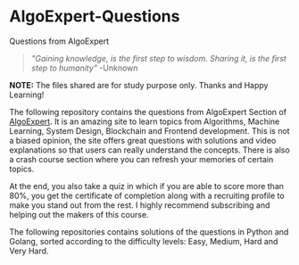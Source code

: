 # AlgoExpert-Questions
Questions from AlgoExpert

> *"Gaining knowledge, is the first step to wisdom. Sharing it, is the first step to humanity"* -Unknown

**NOTE:** The files shared are for study purpose only. Thanks and Happy Learning!

The following repository contains the questions from AlgoExpert Section of [AlgoExpert](https://www.algoexpert.io/product). It is an amazing site to learn topics from Algorithms, Machine Learning, System Design, Blockchain and Frontend development. This is not a biased opinion, the site offers great questions with solutions and video explanations so that users can really understand the concepts. There is also a crash course section where you can refresh your memories of certain topics.

At the end, you also take a quiz in which if you are able to score more than 80%, you get the certificate of completion along with a recruiting profile to make you stand out from the rest. I highly recommend subscribing and helping out the makers of this course.

The following repositories contains solutions of the questions in Python and Golang, sorted according to the difficulty levels: Easy, Medium, Hard and Very Hard.